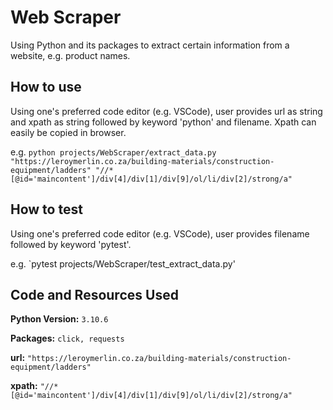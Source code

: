 # Web Scraper

Using Python and its packages to extract certain information from a website, e.g. product names.

## How to use
Using one's preferred code editor (e.g. VSCode), user provides url as string and xpath as string followed by keyword 'python' and filename. Xpath can easily be copied in browser.

e.g. `python projects/WebScraper/extract_data.py "https://leroymerlin.co.za/building-materials/construction-equipment/ladders" "//*[@id='maincontent']/div[4]/div[1]/div[9]/ol/li/div[2]/strong/a"`

## How to test
Using one's preferred code editor (e.g. VSCode), user provides filename followed by keyword 'pytest'.

e.g. `pytest projects/WebScraper/test_extract_data.py'

## Code and Resources Used
**Python Version:** `3.10.6`

**Packages:** `click, requests` 

**url:** `"https://leroymerlin.co.za/building-materials/construction-equipment/ladders"`

**xpath:** `"//*[@id='maincontent']/div[4]/div[1]/div[9]/ol/li/div[2]/strong/a"`






